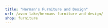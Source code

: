 ```yaml
---
title: "Herman's Furniture and Design"
url: /avon-lake/hermans-furniture-and-design/
shop: furniture
---
```

